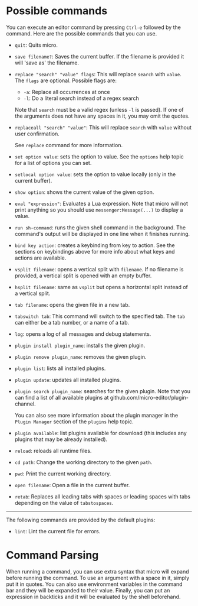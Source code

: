 # Possible commands

You can execute an editor command by pressing `Ctrl-e` followed by the command.
Here are the possible commands that you can use.

* `quit`: Quits micro.

* `save filename?`: Saves the current buffer. If the filename is provided it
  will 'save as' the filename.

* `replace "search" "value" flags`: This will replace `search` with `value`. 
   The `flags` are optional. Possible flags are:
   * `-a`: Replace all occurrences at once
   * `-l`: Do a literal search instead of a regex search

   Note that `search` must be a valid regex (unless `-l` is passed). If one 
   of the arguments does not have any spaces in it, you may omit the quotes.

* `replaceall "search" "value"`: This will replace `search` with `value` without
   user confirmation.

	See `replace` command for more information.

* `set option value`: sets the option to value. See the `options` help topic for
   a list of options you can set.

* `setlocal option value`: sets the option to value locally (only in the current
   buffer).

* `show option`: shows the current value of the given option.

* `eval "expression"`: Evaluates a Lua expression. Note that micro will not
   print anything so you should use `messenger:Message(...)` to display a value.

* `run sh-command`: runs the given shell command in the background. The 
   command's output will be displayed in one line when it finishes running.

* `bind key action`: creates a keybinding from key to action. See the sections
   on keybindings above for more info about what keys and actions are available.

* `vsplit filename`: opens a vertical split with `filename`. If no filename is
   provided, a vertical split is opened with an empty buffer.

* `hsplit filename`: same as `vsplit` but opens a horizontal split instead of a
   vertical split.

* `tab filename`: opens the given file in a new tab.

* `tabswitch tab`: This command will switch to the specified tab. The `tab` can
   either be a tab number, or a name of a tab.
					 
* `log`: opens a log of all messages and debug statements.

* `plugin install plugin_name`: installs the given plugin.

* `plugin remove plugin_name`: removes the given plugin.

* `plugin list`: lists all installed plugins.

* `plugin update`: updates all installed plugins.

* `plugin search plugin_name`: searches for the given plugin. Note that you can
   find a list of all available plugins at
   github.com/micro-editor/plugin-channel.

   You can also see more information about the plugin manager in the
   `Plugin Manager` section of the `plugins` help topic.

* `plugin available`: list plugins available for download (this includes any
   plugins that may be already installed).

* `reload`: reloads all runtime files.

* `cd path`: Change the working directory to the given `path`.

* `pwd`: Print the current working directory.

* `open filename`: Open a file in the current buffer.

* `retab`: Replaces all leading tabs with spaces or leading spaces with tabs
   depending on the value of `tabstospaces`.

---

The following commands are provided by the default plugins:

* `lint`: Lint the current file for errors.

# Command Parsing

When running a command, you can use extra syntax that micro will expand before
running the command. To use an argument with a space in it, simply put it in
quotes. You can also use environment variables in the command bar and they
will be expanded to their value. Finally, you can put an expression in backticks
and it will be evaluated by the shell beforehand.
